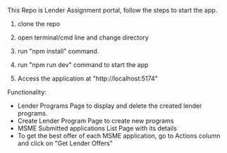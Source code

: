 This Repo is Lender Assignment portal, follow the steps to start the app.
1. clone the repo

2. open terminal/cmd line and change directory

3. run "npm install" command.

4. run "npm run dev" command to start the app

5. Access the application at "http://localhost:5174"

Functionality:

  - Lender Programs Page to display and delete the created lender programs.
  - Create Lender Program Page to create new programs
  - MSME Submitted applications List Page with its details
  - To get the best offer of each MSME application, go to Actions column and click on "Get Lender Offers"
